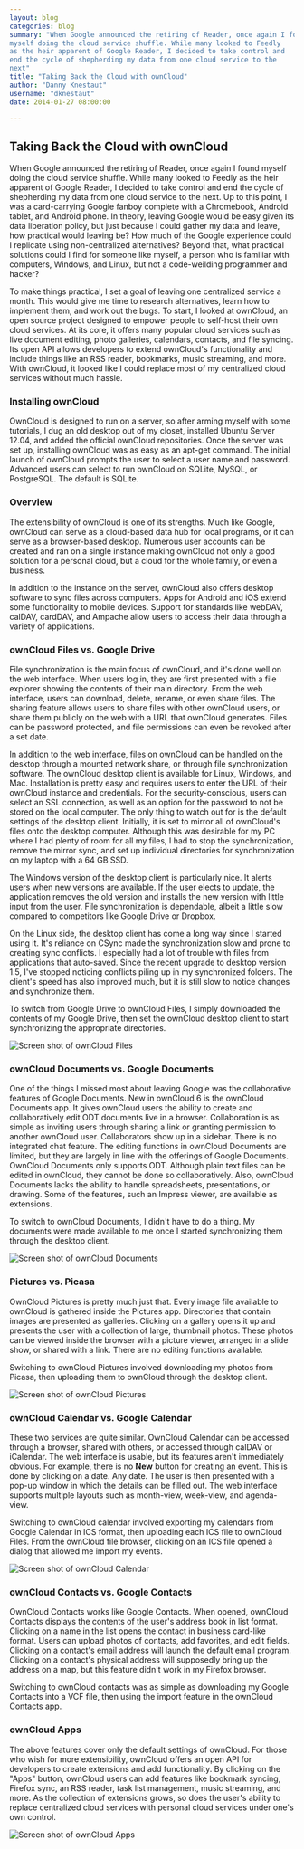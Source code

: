 ```yaml
---
layout: blog
categories: blog
summary: "When Google announced the retiring of Reader, once again I found
myself doing the cloud service shuffle. While many looked to Feedly
as the heir apparent of Google Reader, I decided to take control and
end the cycle of shepherding my data from one cloud service to the
next"
title: "Taking Back the Cloud with ownCloud"
author: "Danny Knestaut" 
username: "dknestaut"
date: 2014-01-27 08:00:00

---
```

## Taking Back the Cloud with ownCloud

When Google announced the retiring of Reader, once again I found
myself doing the cloud service shuffle. While many looked to Feedly
as the heir apparent of Google Reader, I decided to take control and
end the cycle of shepherding my data from one cloud service to the
next. Up to this point, I was a card-carrying Google fanboy complete
with a Chromebook, Android tablet, and Android phone. In theory,
leaving Google would be easy given its data liberation policy, but
just because I could gather my data and leave, how practical would
leaving be? How much of the Google experience could I replicate
using non-centralized alternatives? Beyond that, what practical
solutions could I find for someone like myself, a person who is
familiar with computers, Windows, and Linux, but not a code-weilding
programmer and hacker?

To make things practical, I set a goal of leaving one centralized
service a month. This would give me time to research alternatives,
learn how to implement them, and work out the bugs. To start, I
looked at ownCloud, an open source project designed to empower
people to self-host their own cloud services. At its core, it offers
many popular cloud services such as live document editing, photo
galleries, calendars, contacts, and file syncing. Its open API
allows developers to extend ownCloud's functionality and include
things like an RSS reader, bookmarks, music streaming, and more.
With ownCloud, it looked like I could replace most of my centralized
cloud services without much hassle.

### Installing ownCloud


OwnCloud is designed to run on a server, so after arming myself with
some tutorials, I dug an old desktop out of my closet, installed
Ubuntu Server 12.04, and added the official ownCloud repositories.
Once the server was set up, installing ownCloud was as easy as an
apt-get command. The initial launch of ownCloud prompts the user to
select a user name and password. Advanced users can select to run
ownCloud on SQLite, MySQL, or PostgreSQL. The default is SQLite.

### Overview

The extensibility of ownCloud is one of its strengths. Much like
Google, ownCloud can serve as a cloud-based data hub for local
programs, or it can serve as a browser-based desktop. Numerous user
accounts can be created and ran on a single instance making ownCloud
not only a good solution for a personal cloud, but a cloud for the
whole family, or even a business.

In addition to the instance on the server, ownCloud also offers
desktop software to sync files across computers. Apps for Android
and iOS extend some functionality to mobile devices. Support for
standards like webDAV, calDAV, cardDAV, and Ampache allow users to
access their data through a variety of applications.

### ownCloud Files vs. Google Drive

File synchronization is the main focus of ownCloud, and it's done
well on the web interface. When users log in, they are first
presented with a file explorer showing the contents of their main
directory. From the web interface, users can download, delete,
rename, or even share files. The sharing feature allows users to
share files with other ownCloud users, or share them publicly on the
web with a URL that ownCloud generates. Files can be password
protected, and file permissions can even be revoked after a set
date.

In addition to the web interface, files on ownCloud can be handled
on the desktop through a mounted network share, or through file
synchronization software. The ownCloud desktop client is available
for Linux, Windows, and Mac. Installation is pretty easy and
requires users to enter the URL of their ownCloud instance and
credentials. For the security-conscious, users can select an SSL
connection, as well as an option for the password to not be stored
on the local computer. The only thing to watch out for is the
default settings of the desktop client. Initially, it is set to
mirror all of ownCloud's files onto the desktop computer. Although
this was desirable for my PC where I had plenty of room for all my
files, I had to stop the synchronization, remove the mirror sync,
and set up individual directories for synchronization on my laptop
with a 64 GB SSD.

The Windows version of the desktop client is particularly nice. It
alerts users when new versions are available. If the user elects to
update, the application removes the old version and installs the new
version with little input from the user. File synchronization is
dependable, albeit a little slow compared to competitors like Google
Drive or Dropbox.

On the Linux side, the desktop client has come a long way since I
started using it. It's reliance on CSync made the synchronization
slow and prone to creating sync conflicts. I especially had a lot of
trouble with files from applications that auto-saved. Since the
recent upgrade to desktop version 1.5, I've stopped noticing
conflicts piling up in my synchronized folders. The client's speed
has also improved much, but it is still slow to notice changes and
synchronize them.

To switch from Google Drive to ownCloud Files, I simply downloaded
the contents of my Google Drive, then set the ownCloud desktop
client to start synchronizing the appropriate directories.

![Screen shot of ownCloud Files](https://dl.dropboxusercontent.com/u/2023873/ownCloud%20Files.png)

### ownCloud Documents vs. Google Documents

One of the things I missed most about leaving Google was the
collaborative features of Google Documents. New in ownCloud 6 is the
ownCloud Documents app. It gives ownCloud users the ability to
create and collaboratively edit ODT documents live in a browser.
Collaboration is as simple as inviting users through sharing a link
or granting permission to another ownCloud user. Collaborators show
up in a sidebar. There is no integrated chat feature. The editing
functions in ownCloud Documents are limited, but they are largely in
line with the offerings of Google Documents. OwnCloud Documents only
supports ODT. Although plain text files can be edited in ownCloud,
they cannot be done so collaboratively. Also, ownCloud Documents
lacks the ability to handle spreadsheets, presentations, or drawing.
Some of the features, such an Impress viewer, are available as
extensions.

To switch to ownCloud Documents, I didn't have to do a thing. My
documents were made available to me once I started synchronizing
them through the desktop client.

![Screen shot of ownCloud Documents](https://dl.dropboxusercontent.com/u/2023873/ownCloud%20Documents.png)

### Pictures vs. Picasa

OwnCloud Pictures is pretty much just that. Every image file
available to ownCloud is gathered inside the Pictures app.
Directories that contain images are presented as galleries. Clicking
on a gallery opens it up and presents the user with a collection of
large, thumbnail photos. These photos can be viewed inside the
browser with a picture viewer, arranged in a slide show, or shared
with a link. There are no editing functions available.

Switching to ownCloud Pictures involved downloading my photos from
Picasa, then uploading them to ownCloud through the desktop client.

![Screen shot of ownCloud Pictures](https://dl.dropboxusercontent.com/u/2023873/ownCloud%20Pictures.png)

### ownCloud Calendar vs. Google Calendar

These two services are quite similar. OwnCloud Calendar can be
accessed through a browser, shared with others, or accessed through
calDAV or iCalendar. The web interface is usable, but its features
aren't immediately obvious. For example, there is no **New** button
for creating an event. This is done by clicking on a date. Any date.
The user is then presented with a pop-up window in which the details
can be filled out. The web interface supports multiple layouts such
as month-view, week-view, and agenda-view.

Switching to ownCloud calendar involved exporting my calendars from
Google Calendar in ICS format, then uploading each ICS file to
ownCloud Files. From the ownCloud file browser, clicking on an ICS
file opened a dialog that allowed me import my events.

![Screen shot of ownCloud Calendar](https://dl.dropboxusercontent.com/u/2023873/ownCloud%20calendar.png)

### ownCloud Contacts vs. Google Contacts

OwnCloud Contacts works like Google Contacts. When opened, ownCloud
Contacts displays the contents of the user's address book in list
format. Clicking on a name in the list opens the contact in business
card-like format. Users can upload photos of contacts, add
favorites, and edit fields. Clicking on a contact's email address
will launch the default email program. Clicking on a contact's
physical address will supposedly bring up the address on a map, but
this feature didn't work in my Firefox browser.

Switching to ownCloud contacts was as simple as downloading my
Google Contacts into a VCF file, then using the import feature in
the ownCloud Contacts app.

### ownCloud Apps

The above features cover only the default settings of ownCloud. For
those who wish for more extensibility, ownCloud offers an open API
for developers to create extensions and add functionality. By
clicking on the "Apps" button, ownCloud users can add features like
bookmark syncing, Firefox sync, an RSS reader, task list management,
music streaming, and more. As the collection of extensions grows, so
does the user's ability to replace centralized cloud services with
personal cloud services under one's own control.

![Screen shot of ownCloud Apps](https://dl.dropboxusercontent.com/u/2023873/ownCloud%20Apps.png)

